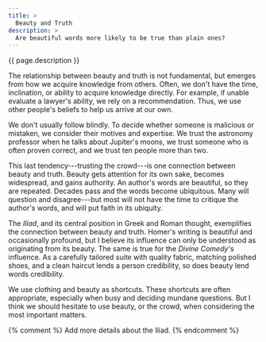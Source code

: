 ```yaml
---
title: >
  Beauty and Truth
description: >
  Are beautiful words more likely to be true than plain ones?
---
```


{{ page.description }}

The relationship between beauty and truth is not fundamental, but emerges from how we acquire knowledge from others. Often, we don't have the time, inclination, or ability to acquire knowledge directly. For example, if unable evaluate a lawyer's ability, we rely on a recommendation. Thus, we use other people's beliefs to help us arrive at our own.

We don't usually follow blindly. To decide whether someone is malicious or mistaken, we consider their motives and expertise. We trust the astronomy professor when he talks about Jupiter's moons, we trust someone who is often proven correct, and we trust ten people more than two.

This last tendency---trusting the crowd---is one connection between beauty and truth. Beauty gets attention for its own sake, becomes widespread, and gains authority. An author's words are beautiful, so they are repeated. Decades pass and the words become ubiquitous. Many will question and disagree---but most will not have the time to critique the author's words, and will put faith in its ubiquity.

The _Iliad_, and its central position in Greek and Roman thought, exemplifies the connection between beauty and truth. Homer's writing is beautiful and occasionally profound, but I believe its influence can only be understood as originating from its beauty. The same is true for the _Divine Comedy_'s influence. As a carefully tailored suite with quality fabric, matching polished shoes, and a clean haircut lends a person credibility, so does beauty lend words credibility.

We use clothing and beauty as shortcuts. These shortcuts are often appropriate, especially when busy and deciding mundane questions. But I think we should hesitate to use beauty, or the crowd, when considering the most important matters.

{% comment %}
Add more details about the Iliad.
{% endcomment %}
